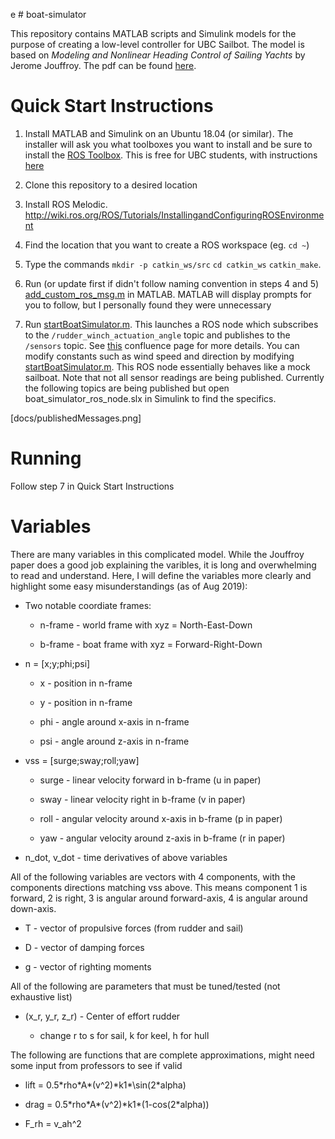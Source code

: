 e # boat-simulator

This repository contains MATLAB scripts and Simulink models for the purpose of creating a low-level controller for UBC Sailbot. The model is based on  _Modeling and Nonlinear Heading Control of Sailing Yachts_ by Jerome Jouffroy. The pdf can be found [here](docs/Jouffroy-2013linjoe.pdf). 

# Quick Start Instructions

1. Install MATLAB and Simulink on an Ubuntu 18.04 (or similar). The installer will ask you what toolboxes you want to install and be sure to install the [ROS Toolbox](https://www.mathworks.com/products/ros.html). This is free for UBC students, with instructions [here](https://it.ubc.ca/services/desktop-print-services/software-licensing/matlab)

2. Clone this repository to a desired location

3. Install ROS Melodic. http://wiki.ros.org/ROS/Tutorials/InstallingandConfiguringROSEnvironment

4. Find the location that you want to create a ROS workspace (eg. `cd ~`)

5. Type the commands `mkdir -p catkin_ws/src` `cd catkin_ws` `catkin_make`.

6. Run (or update first if didn't follow naming convention in steps 4 and 5) [add_custom_ros_msg.m](Integration/add_custom_ros_msg.m) in MATLAB. MATLAB will display prompts for you to follow, but I personally found they were unnecessary

7. Run [startBoatSimulator.m](Integration/startBoatSimulator.m). This launches a ROS node which subscribes to the `/rudder_winch_actuation_angle` topic and publishes to the `/sensors` topic. See [this](https://ubcsailbot.atlassian.net/wiki/spaces/ADA2/pages/1195147292/ROS+Topic+Names) confluence page for more details. You can modify constants such as wind speed and direction by modifying [startBoatSimulator.m](Integration/startBoatSimulator.m). This ROS node essentially behaves like a mock sailboat. Note that not all sensor readings are being published. Currently the following topics are being published but open boat_simulator_ros_node.slx in Simulink to find the specifics. 

[docs/publishedMessages.png]
# Running
Follow step 7 in Quick Start Instructions


# Variables

There are many variables in this complicated model. While the Jouffroy paper does a good job explaining the varibles, it is long and overwhelming to read and understand. Here, I will define the variables more clearly and highlight some easy misunderstandings (as of Aug 2019):

* Two notable coordiate frames:

    * n-frame - world frame with xyz = North-East-Down
    
    * b-frame - boat frame with xyz = Forward-Right-Down
    
* n = [x;y;phi;psi]

    * x - position in n-frame
    
    * y - position in n-frame
    
    * phi - angle around x-axis in n-frame
    
    * psi - angle around z-axis in n-frame
    
* vss = [surge;sway;roll;yaw]

    * surge - linear velocity forward in b-frame (u in paper)
    
    * sway - linear velocity right in b-frame (v in paper)
    
    * roll - angular velocity around x-axis in b-frame (p in paper)
    
    * yaw - angular velocity around z-axis in b-frame (r in paper)
    
* n_dot, v_dot - time derivatives of above variables

All of the following variables are vectors with 4 components, with the components directions matching vss above. This means component 1 is forward, 2 is right, 3 is angular around forward-axis, 4 is angular around down-axis.

* T - vector of propulsive forces (from rudder and sail)

* D - vector of damping forces

* g - vector of righting moments

All of the following are parameters that must be tuned/tested (not exhaustive list)

* (x_r, y_r, z_r) - Center of effort rudder

    * change r to s for sail, k for keel, h for hull
    
The following are functions that are complete approximations, might need some input from professors to see if valid

* lift = 0.5\*rho\*A\*(v^2)\*k1*\sin(2\*alpha)

* drag = 0.5\*rho\*A\*(v^2)\*k1\*(1-cos(2\*alpha))

* F_rh = v_ah^2